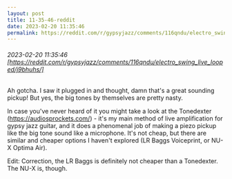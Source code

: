 ```yaml
---
layout: post
title: 11-35-46-reddit
date: 2023-02-20 11:35:46
permalink: https://reddit.com/r/gypsyjazz/comments/116qndu/electro_swing_live_looped/j9bhuhs/
---
```


###### 2023-02-20 11:35:46 [https://reddit.com/r/gypsyjazz/comments/116qndu/electro_swing_live_looped/j9bhuhs/]
Ah gotcha. I saw it plugged in and thought, damn that's a great sounding pickup! But yes, the big tones by themselves are pretty nasty.

In case you've never heard of it you might take a look at the Tonedexter (https://audiosprockets.com/) - it's my main method of live amplification for gypsy jazz guitar, and it does a phenomenal job of making a piezo pickup like the big tone sound like a microphone. It's not cheap, but there are similar and cheaper options I haven't explored (LR Baggs Voiceprint, or NU-X Optima Air).

Edit: Correction, the LR Baggs is definitely not cheaper than a Tonedexter. The NU-X is, though.
